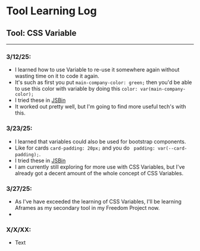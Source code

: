 # Tool Learning Log

## Tool: CSS Variable

---

### 3/12/25:
* I learned how to use Variable to re-use it somewhere again without wasting time on it to code it again.  
* It's such as first you put ```main-company-color: green;``` then you'd be able to use this color with variable by doing this ```color: var(main-company-color);```
* I tried these in [JSBin](https://jsbin.com/?html,output)
* It worked out pretty well, but I'm going to find more useful tech's with this.

### 3/23/25:
* I learned that variables could also be used for bootstrap components.
* Like for cards ```card-padding: 20px;``` and you do ``` padding: var(--card-padding);```.
* I tried these in [JSBin](https://jsbin.com/?html,output)
* I am currently still exploring for more use with CSS Variables, but I've already got a decent amount of the whole concept of CSS Variables.

### 3/27/25:
* As I've have exceeded the learning of CSS Variables, I'll be learning Aframes as my secondary tool in my Freedom Project now.
* 

### X/X/XX:
* Text


<!-- 
* Links you used today (websites, videos, etc)
* Things you tried, progress you made, etc
* Challenges, a-ha moments, etc
* Questions you still have
* What you're going to try next
-->
